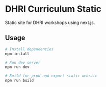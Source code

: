 # DHRI Curriculum Static

Static site for DHRI workshops using next.js. 

## Usage

```bash
# Install dependencies
npm install

# Run dev server
npm run dev

# Build for prod and export static website
npm run build
```
